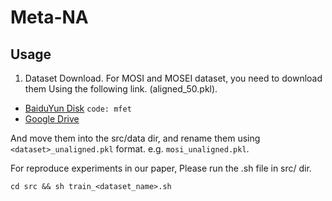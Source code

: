 # Meta-NA

## Usage

1. Dataset Download.
For MOSI and MOSEI dataset, you need to download them Using the following link. (aligned_50.pkl).

- [BaiduYun Disk](https://pan.baidu.com/s/1XmobKHUqnXciAm7hfnj2gg) `code: mfet`
- [Google Drive](https://drive.google.com/drive/folders/1A2S4pqCHryGmiqnNSPLv7rEg63WvjCSk?usp=sharing)

And move them into the src/data dir, and rename them using `<dataset>_unaligned.pkl` format. e.g. `mosi_unaligned.pkl`.

For reproduce experiments in our paper, Please run the .sh file in src/ dir.

```
cd src && sh train_<dataset_name>.sh
```